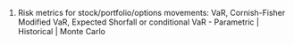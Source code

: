 1. Risk metrics for stock/portfolio/options movements:
   VaR, Cornish-Fisher Modified VaR, Expected Shorfall or conditional VaR - Parametric | Historical | Monte Carlo
